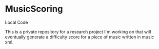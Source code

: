 MusicScoring
======

Local Code

This is a private repository for a research project I'm working on that will eventually generate a difficulty score for a piece of music written in music xml.